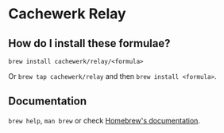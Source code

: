 # Cachewerk Relay

## How do I install these formulae?
`brew install cachewerk/relay/<formula>`

Or `brew tap cachewerk/relay` and then `brew install <formula>`.

## Documentation
`brew help`, `man brew` or check [Homebrew's documentation](https://docs.brew.sh).
